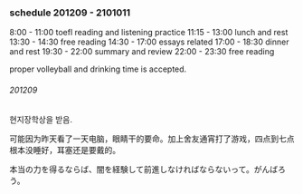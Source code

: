 ### schedule 201209 - 2101011
8:00 - 11:00 toefl reading and listening practice
11:15 - 13:00 lunch and rest
13:30 - 14:30 free reading
14:30 - 17:00 essays related
17:00 - 18:30 dinner and rest
19:30 - 22:00 summary and review
22:00 - 23:30 free reading

proper volleyball and drinking time is accepted.

###### 201209
현지장학상을 받음.

可能因为昨天看了一天电脑，眼睛干的要命。加上舍友通宵打了游戏，四点到七点根本没睡好，耳塞还是要戴的。

本当の力を得るならば、闇を経験して前進しなければならないって。がんばろう。